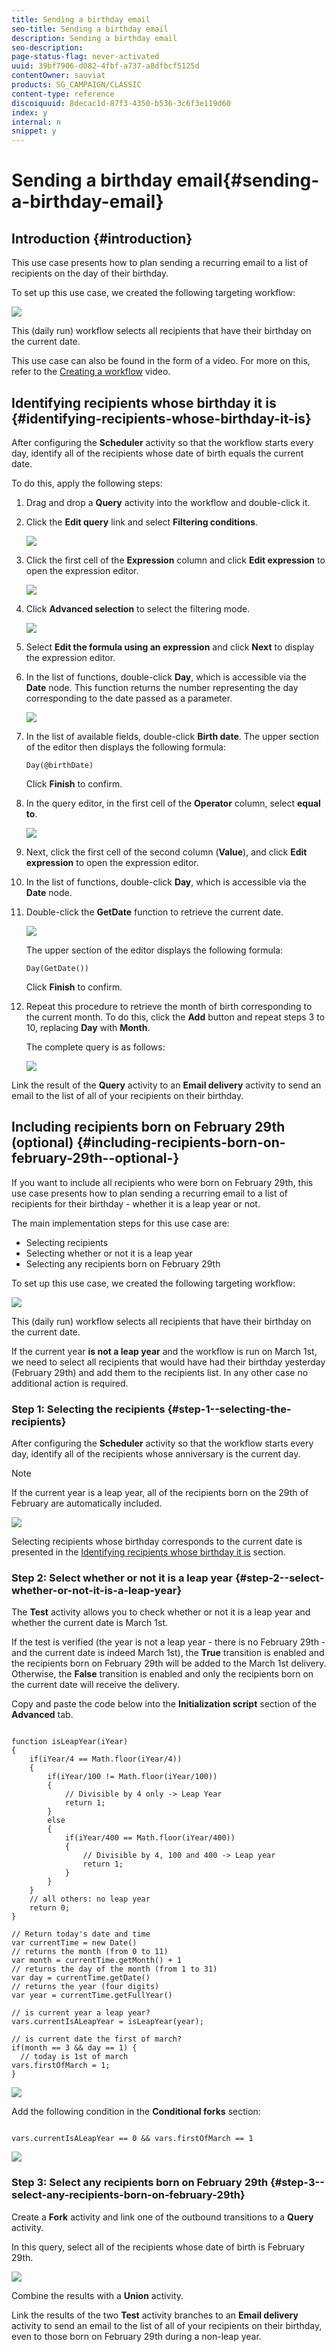 ```yaml
---
title: Sending a birthday email
seo-title: Sending a birthday email
description: Sending a birthday email
seo-description: 
page-status-flag: never-activated
uuid: 39bf7906-d082-4fbf-a737-a8dfbcf5125d
contentOwner: sauviat
products: SG_CAMPAIGN/CLASSIC
content-type: reference
discoiquuid: 8decac1d-87f3-4350-b536-3c6f3e119d60
index: y
internal: n
snippet: y
---
```


# Sending a birthday email{#sending-a-birthday-email}

## Introduction {#introduction}

This use case presents how to plan sending a recurring email to a list of recipients on the day of their birthday.

To set up this use case, we created the following targeting workflow:

![](assets/birthday-workflow_usecase.png)

This (daily run) workflow selects all recipients that have their birthday on the current date.

This use case can also be found in the form of a video. For more on this, refer to the [Creating a workflow](https://docs.campaign.adobe.com/doc/AC/en/Videos/Videos.html) video.

## Identifying recipients whose birthday it is {#identifying-recipients-whose-birthday-it-is}

After configuring the **Scheduler** activity so that the workflow starts every day, identify all of the recipients whose date of birth equals the current date.

To do this, apply the following steps:

1. Drag and drop a **Query** activity into the workflow and double-click it.
1. Click the **Edit query** link and select **Filtering conditions**.

   ![](assets/s_ncs_user_create_exp_exple00.png)

1. Click the first cell of the **Expression** column and click **Edit expression** to open the expression editor.

   ![](assets/s_ncs_user_create_exp_exple.png)

1. Click **Advanced selection** to select the filtering mode.

   ![](assets/s_ncs_user_create_exp_exple_a.png)

1. Select **Edit the formula using an expression** and click **Next** to display the expression editor.
1. In the list of functions, double-click **Day**, which is accessible via the **Date** node. This function returns the number representing the day corresponding to the date passed as a parameter.

   ![](assets/s_ncs_user_create_exp_exple01.png)

1. In the list of available fields, double-click **Birth date**. The upper section of the editor then displays the following formula:

   ```
   Day(@birthDate)
   ```

   Click **Finish** to confirm.

1. In the query editor, in the first cell of the **Operator** column, select **equal to**.

   ![](assets/s_ncs_user_create_exp_exple02.png)

1. Next, click the first cell of the second column (**Value**), and click **Edit expression** to open the expression editor.
1. In the list of functions, double-click **Day**, which is accessible via the **Date** node.
1. Double-click the **GetDate** function to retrieve the current date.

   ![](assets/s_ncs_user_create_exp_exple04.png)

   The upper section of the editor displays the following formula:

   ```
   Day(GetDate())
   ```

   Click **Finish** to confirm.

1. Repeat this procedure to retrieve the month of birth corresponding to the current month. To do this, click the **Add** button and repeat steps 3 to 10, replacing **Day** with **Month**.

   The complete query is as follows:

   ![](assets/s_ncs_user_create_exp_exple03.png)

Link the result of the **Query** activity to an **Email delivery** activity to send an email to the list of all of your recipients on their birthday.

## Including recipients born on February 29th (optional) {#including-recipients-born-on-february-29th--optional-}

If you want to include all recipients who were born on February 29th, this use case presents how to plan sending a recurring email to a list of recipients for their birthday - whether it is a leap year or not.

The main implementation steps for this use case are:

* Selecting recipients
* Selecting whether or not it is a leap year
* Selecting any recipients born on February 29th

To set up this use case, we created the following targeting workflow:

![](assets/birthday-workflow_usecase_1.png)

This (daily run) workflow selects all recipients that have their birthday on the current date.

If the current year **is not a leap year** and the workflow is run on March 1st, we need to select all recipients that would have had their birthday yesterday (February 29th) and add them to the recipients list. In any other case no additional action is required.

### Step 1: Selecting the recipients {#step-1--selecting-the-recipients}

After configuring the **Scheduler** activity so that the workflow starts every day, identify all of the recipients whose anniversary is the current day.

>[!NOTE]
>
>If the current year is a leap year, all of the recipients born on the 29th of February are automatically included.

![](assets/birthday-workflow_usecase_2.png)

Selecting recipients whose birthday corresponds to the current date is presented in the [Identifying recipients whose birthday it is](../../workflow/using/sending-a-birthday-email.md#identifying-recipients-whose-birthday-it-is) section.

### Step 2: Select whether or not it is a leap year {#step-2--select-whether-or-not-it-is-a-leap-year}

The **Test** activity allows you to check whether or not it is a leap year and whether the current date is March 1st.

If the test is verified (the year is not a leap year - there is no February 29th - and the current date is indeed March 1st), the **True** transition is enabled and the recipients born on February 29th will be added to the March 1st delivery. Otherwise, the **False** transition is enabled and only the recipients born on the current date will receive the delivery.

Copy and paste the code below into the **Initialization script** section of the **Advanced** tab.

```

function isLeapYear(iYear)
{
    if(iYear/4 == Math.floor(iYear/4))
    {
        if(iYear/100 != Math.floor(iYear/100))
        {
            // Divisible by 4 only -> Leap Year
            return 1;
        }
        else
        {
            if(iYear/400 == Math.floor(iYear/400))
            {
                // Divisible by 4, 100 and 400 -> Leap year
                return 1;
            }
        }
    }
    // all others: no leap year
    return 0;
}

// Return today's date and time
var currentTime = new Date()
// returns the month (from 0 to 11)
var month = currentTime.getMonth() + 1
// returns the day of the month (from 1 to 31)
var day = currentTime.getDate()
// returns the year (four digits)
var year = currentTime.getFullYear()

// is current year a leap year?
vars.currentIsALeapYear = isLeapYear(year);

// is current date the first of march?
if(month == 3 && day == 1) {
  // today is 1st of march
vars.firstOfMarch = 1;
}

```

![](assets/birthday-workflow_usecase_3.png)

Add the following condition in the **Conditional forks** section:

```

vars.currentIsALeapYear == 0 && vars.firstOfMarch == 1
```

![](assets/birthday-workflow_usecase_4.png)

### Step 3: Select any recipients born on February 29th {#step-3--select-any-recipients-born-on-february-29th}

Create a **Fork** activity and link one of the outbound transitions to a **Query** activity.

In this query, select all of the recipients whose date of birth is February 29th.

![](assets/birthday-workflow_usecase_5.png)

Combine the results with a **Union** activity.

Link the results of the two **Test** activity branches to an **Email delivery** activity to send an email to the list of all of your recipients on their birthday, even to those born on February 29th during a non-leap year.
